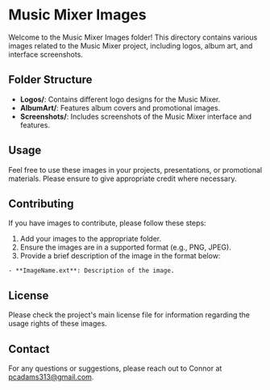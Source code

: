 # Music Mixer Images

Welcome to the Music Mixer Images folder! This directory contains various images related to the Music Mixer project, including logos, album art, and interface screenshots.

## Folder Structure

- **Logos/**: Contains different logo designs for the Music Mixer.
- **AlbumArt/**: Features album covers and promotional images.
- **Screenshots/**: Includes screenshots of the Music Mixer interface and features.

## Usage

Feel free to use these images in your projects, presentations, or promotional materials. Please ensure to give appropriate credit where necessary.

## Contributing

If you have images to contribute, please follow these steps:
1. Add your images to the appropriate folder.
2. Ensure the images are in a supported format (e.g., PNG, JPEG).
3. Provide a brief description of the image in the format below:

```
- **ImageName.ext**: Description of the image.
```

## License

Please check the project's main license file for information regarding the usage rights of these images.

## Contact

For any questions or suggestions, please reach out to Connor at pcadams313@gmail.com.
